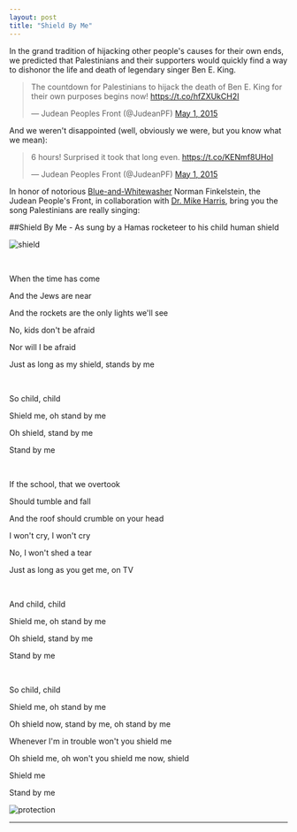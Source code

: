 ```yaml
---
layout: post
title: "Shield By Me"
---
```




In the grand tradition of hijacking other people's causes for their own ends, we predicted that Palestinians and their supporters would quickly find a way to dishonor the life and death of legendary singer Ben E. King.



<blockquote class="twitter-tweet" lang="en"><p lang="en" dir="ltr">The countdown for Palestinians to hijack the death of Ben E. King for their own purposes begins now!&#10;&#10;<a href="https://t.co/hfZXUkCH2I">https://t.co/hfZXUkCH2I</a></p>&mdash; Judean Peoples Front (@JudeanPF) <a href="https://twitter.com/JudeanPF/status/594146303191425025">May 1, 2015</a></blockquote>
<script async src="//platform.twitter.com/widgets.js" charset="utf-8"></script>



And we weren't disappointed (well, obviously we were, but you know what we mean):



<blockquote class="twitter-tweet" data-conversation="none" lang="en"><p lang="en" dir="ltr">6 hours! Surprised it took that long even.&#10;&#10;<a href="https://t.co/KENmf8UHoI">https://t.co/KENmf8UHoI</a></p>&mdash; Judean Peoples Front (@JudeanPF) <a href="https://twitter.com/JudeanPF/status/594234528681566208">May 1, 2015</a></blockquote>
<script async src="//platform.twitter.com/widgets.js" charset="utf-8"></script>



In honor of notorious [Blue-and-Whitewasher](http://judeanpf.com/2015/03/02/blue-and-whitewashing/) Norman Finkelstein, the Judean People's Front, in collaboration with [Dr. Mike Harris](https://twitter.com/DrMikeH49), bring you the song Palestinians are really singing:



##Shield By Me - As sung by a Hamas rocketeer to his child human shield



![shield](https://i.imgur.com/M4504tj.jpg)

<br>

When the time has come

And the Jews are near

And the rockets are the only lights we'll see

No, kids don't be afraid

Nor will I be afraid

Just as long as my shield, stands by me

<br>



So child, child

Shield me, oh stand by me

Oh shield, stand by me

Stand by me

<br>

If the school, that we overtook

Should tumble and fall

And the roof should crumble on your head

I won't cry, I won't cry

No, I won't shed a tear

Just as long as you get me, on TV

<br>



And child, child

Shield me, oh stand by me

Oh shield, stand by me

Stand by me

<br>



So child, child

Shield me, oh stand by me

Oh shield now, stand by me, oh stand by me

Whenever I'm in trouble won't you shield me

Oh shield me, oh won't you shield me now, shield

Shield me

Stand by me





![protection](https://i.imgur.com/i028CF9.jpg)



_____
